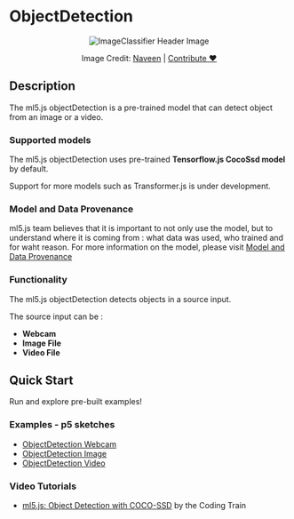 # ObjectDetection

<center>
  <img class="header-img" src="assets/header-image-classifier.png" alt="ImageClassifier Header Image" >
  <p class="img-credit"> Image Credit: <a href="https://thenounproject.com/creator/naveena.160" target="_blank" title="Naveen">Naveen</a> | <a href='mailto:info@ml5js.org'>Contribute ♥️</a> </p>
</center>

## Description

The ml5.js objectDetection is a pre-trained model that can detect object from an image or a video.

### Supported models
The ml5.js objectDetection uses pre-trained **Tensorflow.js CocoSsd model** by default.

Support for more models such as Transformer.js is under development.

### Model and Data Provenance
ml5.js team believes that it is important to not only use the model, but to understand where it is coming from : what data was used, who trained and for waht reason. For more information on the model, please visit [Model and Data Provenance](https://archive-docs.ml5js.org/#/reference/object-detector?id=model-and-data-provenance)


### Functionality
The ml5.js objectDetection detects objects in a source input.

The source input can be :

- **Webcam**
- **Image File**
- **Video File**

## Quick Start
Run and explore pre-built examples!

### Examples - p5 sketches
- [ObjectDetection Webcam]()
- [ObjectDetection Image]()
- [ObjectDetection Video]()

### Video Tutorials
- [ml5.js: Object Detection with COCO-SSD](https://youtu.be/QEzRxnuaZCk) by the Coding Train